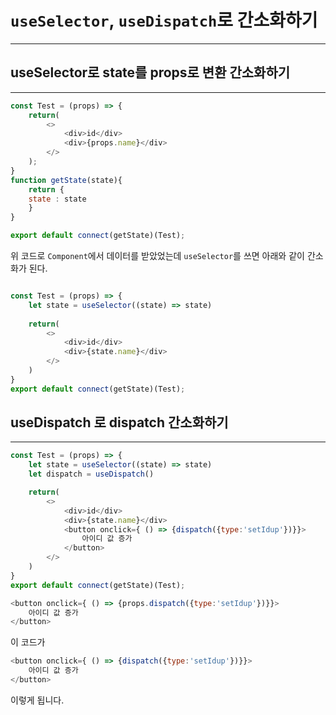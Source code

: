 # `useSelector`, `useDispatch`로 간소화하기

---

## useSelector로 state를 props로 변환 간소화하기

---

```javascript
const Test = (props) => {
    return(
        <>
            <div>id</div>
            <div>{props.name}</div>
        </>
    );
}
function getState(state){
    return {
    state : state
    }
}

export default connect(getState)(Test);
```
위 코드로 `Component`에서 데이터를 받았었는데 `useSelector`를 쓰면 아래와 같이 간소화가 된다.

```javascript

const Test = (props) => {
    let state = useSelector((state) => state)
    
    return(
        <>
            <div>id</div>
            <div>{state.name}</div>
        </>
    )
}
export default connect(getState)(Test);
```

## useDispatch 로 dispatch 간소화하기

---

```javascript
const Test = (props) => {
    let state = useSelector((state) => state)
    let dispatch = useDispatch()

    return(
        <>
            <div>id</div>
            <div>{state.name}</div>
            <button onclick={ () => {dispatch({type:'setIdup'})}}>
                아이디 값 증가
            </button>
        </>
    )
}
export default connect(getState)(Test);
```

```javascript
<button onclick={ () => {props.dispatch({type:'setIdup'})}}>
    아이디 값 증가
</button>
```

이 코드가 
```javascript
<button onclick={ () => {dispatch({type:'setIdup'})}}>
    아이디 값 증가
</button>
```
이렇게 됩니다.